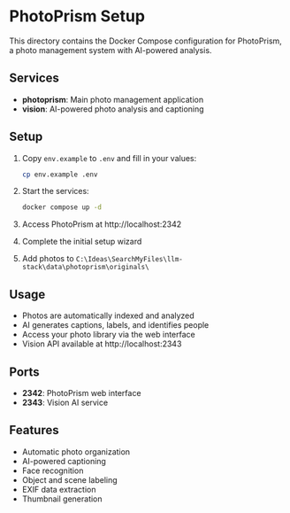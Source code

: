 # PhotoPrism Setup

This directory contains the Docker Compose configuration for PhotoPrism, a photo management system with AI-powered analysis.

## Services

- **photoprism**: Main photo management application
- **vision**: AI-powered photo analysis and captioning

## Setup

1. Copy `env.example` to `.env` and fill in your values:
   ```bash
   cp env.example .env
   ```

2. Start the services:
   ```bash
   docker compose up -d
   ```

3. Access PhotoPrism at http://localhost:2342

4. Complete the initial setup wizard

5. Add photos to `C:\Ideas\SearchMyFiles\llm-stack\data\photoprism\originals\`

## Usage

- Photos are automatically indexed and analyzed
- AI generates captions, labels, and identifies people
- Access your photo library via the web interface
- Vision API available at http://localhost:2343

## Ports

- **2342**: PhotoPrism web interface
- **2343**: Vision AI service

## Features

- Automatic photo organization
- AI-powered captioning
- Face recognition
- Object and scene labeling
- EXIF data extraction
- Thumbnail generation
